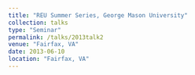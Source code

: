 ```yaml
---
title: "REU Summer Series, George Mason University"
collection: talks
type: "Seminar" 
permalink: /talks/2013talk2
venue: "Fairfax, VA"
date: 2013-06-10
location: "Fairfax, VA"
---
```

